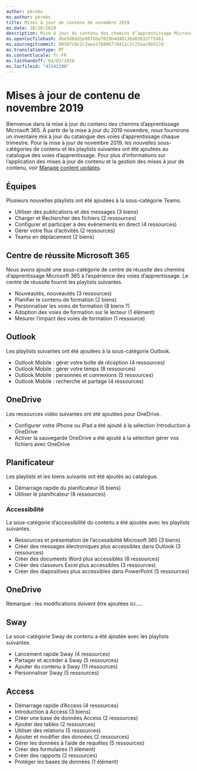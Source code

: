 ```yaml
---
author: pkrebs
ms.author: pkrebs
title: Mises à jour de contenu de novembre 2019
ms.date: 10/20/2019
description: Mise à jour du contenu des chemins d’apprentissage Microsoft 365
ms.openlocfilehash: dbe5d6dd1e007bbef029b4d40136d83032ff5461
ms.sourcegitcommit: 00307c0c2c2aea1f8896778411c2c23aac9b517d
ms.translationtype: MT
ms.contentlocale: fr-FR
ms.lasthandoff: 04/03/2020
ms.locfileid: "43142190"
---
```

# <a name="november-2019-content-updates"></a>Mises à jour de contenu de novembre 2019
Bienvenue dans la mise à jour du contenu des chemins d’apprentissage Microsoft 365. À partir de la mise à jour du 2019 novembre, nous fournirons un inventaire mis à jour du catalogue des voies d’apprentissage chaque trimestre. Pour la mise à jour de novembre 2019, les nouvelles sous-catégories de contenu et les playlists suivantes ont été ajoutées au catalogue des voies d’apprentissage. Pour plus d’informations sur l’application des mises à jour de contenu et la gestion des mises à jour de contenu, voir [Manage content updates](custom_contentupdatesmanage.md).    

## <a name="teams"></a>Équipes
Plusieurs nouvelles playlists ont été ajoutées à la sous-catégorie Teams.
- Utiliser des publications et des messages (3 biens)
- Charger et Rechercher des fichiers (2 ressources)
- Configurer et participer à des événements en direct (4 ressources)
- Gérer votre flux d’activités (2 ressources)
- Teams en déplacement (2 biens)

## <a name="microsoft-365-success-center"></a>Centre de réussite Microsoft 365
Nous avons ajouté une sous-catégorie de centre de réussite des chemins d’apprentissage Microsoft 365 à l’expérience des voies d’apprentissage. Le centre de réussite fournit les playlists suivantes.
- Nouveautés, nouveautés (3 ressources)
- Planifier le contenu de formation (2 biens)
- Personnaliser les voies de formation (8 biens ?)
- Adoption des voies de formation sur le lecteur (1 élément)
- Mesurer l’impact des voies de formation (1 ressource)

## <a name="outlook"></a>Outlook
Les playlists suivantes ont été ajoutées à la sous-catégorie Outlook. 
- Outlook Mobile : gérer votre boîte de réception (4 ressources)
- Outlook Mobile : gérer votre temps (8 ressources)
- Outlook Mobile : personnes et connexions (5 ressources)
- Outlook Mobile : recherche et partage (4 ressources)

## <a name="onedrive"></a>OneDrive
Les ressources vidéo suivantes ont été ajoutées pour OneDrive. 
- Configurer votre iPhone ou iPad a été ajouté à la sélection Introduction à OneDrive
- Activer la sauvegarde OneDrive a été ajouté à la sélection gérer vos fichiers avec OneDrive

## <a name="planner"></a>Planificateur
Les playlists et les biens suivants ont été ajoutés au catalogue.  
- Démarrage rapide du planificateur (6 biens)
- Utiliser le planificateur (8 ressources)

### <a name="accessibility"></a>Accessibilité
La sous-catégorie d’accessibilité du contenu a été ajoutée avec les playlists suivantes. 
- Ressources et présentation de l’accessibilité Microsoft 365 (3 biens)
- Créer des messages électroniques plus accessibles dans Outlook (3 ressources)
- Créer des documents Word plus accessibles (8 ressources)
- Créer des classeurs Excel plus accessibles (3 ressources)
- Créer des diapositives plus accessibles dans PowerPoint (5 ressources)

## <a name="onedrive"></a>OneDrive
Remarque : les modifications doivent être ajoutées ici.....

## <a name="sway"></a>Sway
La sous-catégorie Sway de contenu a été ajoutée avec les playlists suivantes. 
- Lancement rapide Sway (4 ressources)
- Partager et accéder à Sway (5 ressources)
- Ajouter du contenu à Sway (11 ressources)
- Personnaliser Sway (5 ressources)

## <a name="access"></a>Access
- Démarrage rapide d’Access (4 ressources)
- Introduction à Access (3 biens)
- Créer une base de données Access (2 ressources)
- Ajouter des tables (2 ressources)
- Utiliser des relations (5 ressources)
- Ajouter et modifier des données (2 ressources)
- Gérer les données à l’aide de requêtes (5 ressources)
- Créer des formulaires (1 élément)
- Créer des rapports (2 ressources)
- Protéger les bases de données (1 élément)

